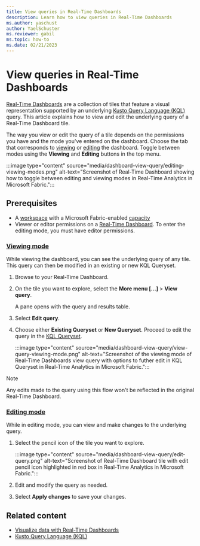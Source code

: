 ```yaml
---
title: View queries in Real-Time Dashboards
description: Learn how to view queries in Real-Time Dashboards
ms.author: yaschust
author: YaelSchuster
ms.reviewer: gabil
ms.topic: how-to
ms.date: 02/21/2023
---
```

# View queries in Real-Time Dashboards

[Real-Time Dashboards](dashboard-real-time.md) are a collection of tiles that feature a visual representation supported by an underlying [Kusto Query Language (KQL)](/azure/data-explorer/kusto/query/index?context=/fabric/context/context-rta&pivots=fabric) query. This article explains how to view and edit the underlying query of a Real-Time Dashboard tile.

The way you view or edit the query of a tile depends on the permissions you have and the mode you've entered on the dashboard. Choose the tab that corresponds to [viewing](#viewing) or [editing](#editing) the dashboard. 
Toggle between modes using the **Viewing** and **Editing** buttons in the top menu.

:::image type="content" source="media/dashboard-view-query/editing-viewing-modes.png" alt-text="Screenshot of Real-Time Dashboard showing how to toggle between editing and viewing modes in Real-Time Analytics in Microsoft Fabric.":::

## Prerequisites

* A [workspace](../get-started/create-workspaces.md) with a Microsoft Fabric-enabled [capacity](../enterprise/licenses.md#capacity)
* Viewer or editor permissions on a [Real-Time Dashboard](dashboard-real-time.md). To enter the editing mode, you must have editor permissions.

### [Viewing mode](#tab/viewing)

While viewing the dashboard, you can see the underlying query of any tile. This query can then be modified in an existing or new KQL Queryset.

1. Browse to your Real-Time Dashboard.
1. On the tile you want to explore, select the **More menu [...]** > **View query**.
    
    A pane opens with the query and results table.

1. Select **Edit query**.
1. Choose either **Existing Queryset** or **New Queryset**. Proceed to edit the query in the [KQL Queryset](kusto-query-set.md).

    :::image type="content" source="media/dashboard-view-query/view-query-viewing-mode.png" alt-text="Screenshot of the viewing mode of Real-Time Dashboards view query with options to futher edit in KQL Queryset in Real-Time Analytics in Microsoft Fabric.":::

> [!NOTE]
> Any edits made to the query using this flow won't be reflected in the original Real-Time Dashboard.

### [Editing mode](#tab/editing)

While in editing mode, you can view and make changes to the underlying query.

1. Select the pencil icon of the tile you want to explore.

    :::image type="content" source="media/dashboard-view-query/edit-query.png" alt-text="Screenshot of Real-Time Dashboard tile with edit pencil icon highlighted in red box in Real-Time Analytics in Microsoft Fabric.":::

1. Edit and modify the query as needed.
1. Select **Apply changes** to save your changes.

## Related content

* [Visualize data with Real-Time Dashboards](dashboard-real-time.md)
* [Kusto Query Language (KQL)](/azure/data-explorer/kusto/query/index?context=/fabric/context/context-rta&pivots=fabric)
